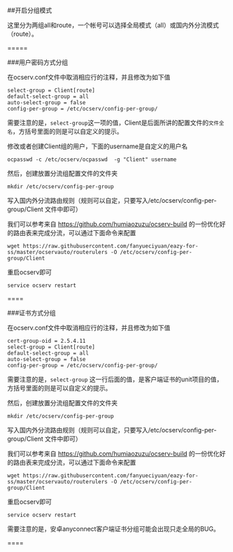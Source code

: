 ##开启分组模式

这里分为两组all和route，一个帐号可以选择全局模式（all）或国内外分流模式（route）。

=====

###用户密码方式分组

在ocserv.conf文件中取消相应行的注释，并且修改为如下值

```
select-group = Client[route]
default-select-group = all
auto-select-group = false
config-per-group = /etc/ocserv/config-per-group/
```

需要注意的是，`select-group`这一项的值，Client是后面所讲的配置文件的`文件全名`，方括号里面的则是可以自定义的提示。

修改或者创建Client组的用户，下面的username是自定义的用户名

```shell
ocpasswd -c /etc/ocserv/ocpasswd  -g "Client" username
```

然后，创建放置分流组配置文件的文件夹

```shell
mkdir /etc/ocserv/config-per-group
```

写入国内外分流路由规则（规则可以自定，只要写入/etc/ocserv/config-per-group/Client 文件中即可）

我们可以参考来自 https://github.com/humiaozuzu/ocserv-build 的一份优化好的路由表来完成分流，可以通过下面命令来配置

```shell
wget https://raw.githubusercontent.com/fanyueciyuan/eazy-for-ss/master/ocservauto/routerulers -O /etc/ocserv/config-per-group/Client
```

重启ocserv即可

```shell
service ocserv restart
```

====

###证书方式分组

在ocserv.conf文件中取消相应行的注释，并且修改为如下值

```
cert-group-oid = 2.5.4.11
select-group = Client[route]
default-select-group = all
auto-select-group = false
config-per-group = /etc/ocserv/config-per-group/
```

需要注意的是，`select-group` 这一行后面的值，是客户端证书的unit项目的值，方括号里面的则是可以自定义的提示。

然后，创建放置分流组配置文件的文件夹

```shell
mkdir /etc/ocserv/config-per-group
```

写入国内外分流路由规则（规则可以自定，只要写入/etc/ocserv/config-per-group/Client 文件中即可）

我们可以参考来自 https://github.com/humiaozuzu/ocserv-build 的一份优化好的路由表来完成分流，可以通过下面命令来配置

```shell
wget https://raw.githubusercontent.com/fanyueciyuan/eazy-for-ss/master/ocservauto/routerulers -O /etc/ocserv/config-per-group/Client
```

重启ocserv即可

```shell
service ocserv restart
```

需要注意的是，安卓anyconnect客户端证书分组可能会出现只走全局的BUG。

====
